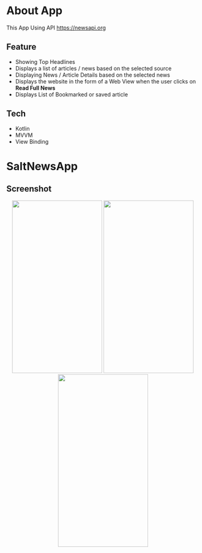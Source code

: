# About App
This App Using API https://newsapi.org

## Feature
- Showing  Top Headlines
- Displays a list of articles / news based on the selected source
- Displaying News / Article Details based on the selected news
- Displays the website in the form of a Web View when the user clicks on **Read Full News**
- Displays List of Bookmarked or saved article

## Tech
- Kotlin
- MVVM
- View Binding

# SaltNewsApp

## Screenshot
<p align="center">
<img src="assets/ss1.jpeg" width="235" height="450"/>
<img src="assets/ss2.jpeg" width="235" height="450"/>
<img src="assets/ss3.jpeg" width="235" height="450"/>
</p>


